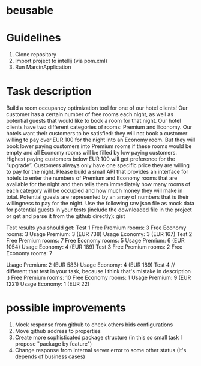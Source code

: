# beusable
# Guidelines
1. Clone repository
2. Import project to intellij (via pom.xml)
3. Run MarcinApplication

# Task description
Build a room occupancy optimization tool for one of our hotel clients! Our customer has a
certain number of free rooms each night, as well as potential guests that would like to book a
room for that night.
Our hotel clients have two different categories of rooms: Premium and Economy. Our hotels
want their customers to be satisfied: they will not book a customer willing to pay over EUR
100 for the night into an Economy room. But they will book lower paying customers into
Premium rooms if these rooms would be empty and all Economy rooms will be filled by low
paying customers. Highest paying customers below EUR 100 will get preference for the
“upgrade”. Customers always only have one specific price they are willing to pay for the
night.
Please build a small API that provides an interface for hotels to enter the numbers of
Premium and Economy rooms that are available for the night and then tells them
immediately how many rooms of each category will be occupied and how much money they
will make in total. Potential guests are represented by an array of numbers that is their
willingness to pay for the night.
Use the following raw json file as mock data for potential guests in your tests (include the
downloaded file in the project or get and parse it from the github directly): gist

Test results you should get:
Test 1
Free Premium rooms: 3
Free Economy rooms: 3
Usage Premium: 3 (EUR 738)
Usage Economy: 3 (EUR 167)
Test 2
Free Premium rooms: 7
Free Economy rooms: 5
Usage Premium: 6 (EUR 1054)
Usage Economy: 4 (EUR 189)
Test 3
Free Premium rooms: 2
Free Economy rooms: 7

Usage Premium: 2 (EUR 583)
Usage Economy: 4 (EUR 189)
Test 4 // different that test in your task, because I think that's mistake in description :) 
Free Premium rooms: 10
Free Economy rooms: 1
Usage Premium: 9 (EUR 1221)
Usage Economy: 1 (EUR 22)

# possible improvements
1. Mock response from github to check others bids configurations
2. Move github address to properties
3. Create more sophisticated package structure (in this so small task I propose "package by feature")
4. Change response from internal server error to some other status (It's depends of business cases)